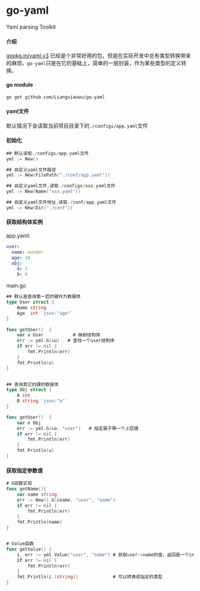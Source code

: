 # go-yaml
Yaml parsing Toolkit

#### 介绍
[gopkg.in/yaml.v3](https://pkg.go.dev/gopkg.in/yaml.v3#section-readme) 已经是个非常好用的包，但是在实际开发中总有类型转换带来的麻烦，`go-yaml`只是在它的基础上，简单的一层封装，作为某些类型的定义转换。

#### go module
```
go get github.com/Liangxiaowu/go-yaml
```


#### yaml文件
默认情况下会读取当前项目目录下的`./configs/app.yaml`文件

#### 初始化
```go
## 默认读取./configs/app.yaml文件
yml := New()

## 自定义yaml文件路径
yml := New(FilePath("./conf/app.yaml"))

## 自定义yaml文件,读取./configs/xxx.yaml文件
yml := New(Name("xxx.yaml"))

## 自定义yaml文件地址,读取./conf/app.yaml文件
yml := New(Dir("./conf"))
```
#### 获取结构体实例
app.yaml:
```yaml
user:
  name: wunder
  age: 18
  obj:
    a: 1
    b: b

```
main.go
```go
## 默认是查询第一层的键作为数据体
type User struct {
    Name string
    Age  int `json:"age"`
}

func getUser()  {
    var u User           # 映射结构体
    err := yml.G(&u)   # 查找一个user结构体
    if err != nil {
        fmt.Println(err)
    }
    fmt.Println(u)
}


## 查询其它的键的数据体
type Obj struct {
    A int
    B string `json:"a"`
}

func getUser()  {
    var o Obj                    
    err := yml.G(&o, "user")   # 指定属于哪一个上层键
    if err != nil {
        fmt.Println(err)
    }
    fmt.Println(u)
}
```

#### 获取指定参数值
```go
# G函数实现
func getName(){
    var name string
    err := New().G(&name, "user", "name")
    if err != nil {
        fmt.Println(err)
    }
    fmt.Println(name)
}


# Value函数
func getValue() {
    i, err := yml.Value("user", "name") # 获取user->name的值，返回是一个interface{}类型
    if err != nil {
        fmt.Println(err)
    }
    fmt.Println(i.(string))             # 可以转换成指定的类型
}
```
